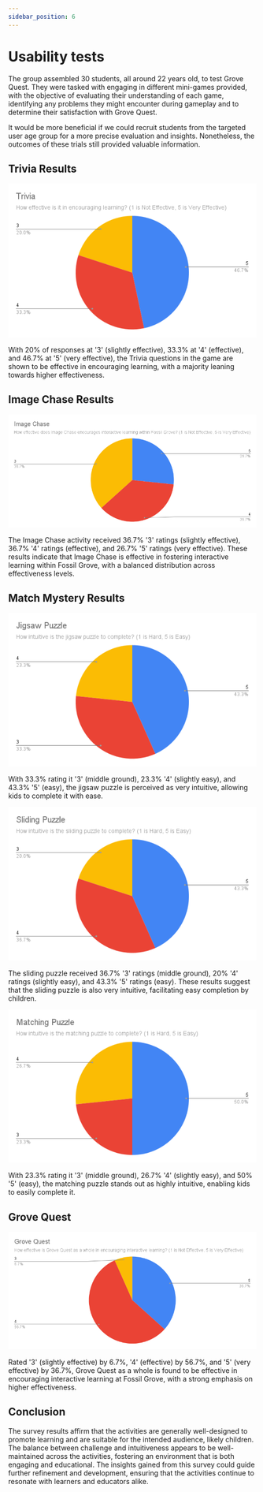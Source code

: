 ```yaml
---
sidebar_position: 6
---
```


# Usability tests

The group assembled 30 students, all around 22 years old, to test Grove Quest. They were tasked with engaging in different mini-games provided, with the objective of evaluating their understanding of each game, identifying any problems they might encounter during gameplay and to determine their satisfaction with Grove Quest.

It would be more beneficial if we could recruit students from the targeted user age group for a more precise evaluation and insights. Nonetheless, the outcomes of these trials still provided valuable information.

## Trivia Results

![Trivia Result Image](../../static/img/Trivia.png)

With 20% of responses at '3' (slightly effective), 33.3% at '4' (effective), and 46.7% at '5' (very effective), the Trivia questions in the game are shown to be effective in encouraging learning, with a majority leaning towards higher effectiveness.

## Image Chase Results

![Image Chase Result Image](../../static/img/Image_Chase_Results.png)

The Image Chase activity received 36.7% '3' ratings (slightly effective), 36.7% '4' ratings (effective), and 26.7% '5' ratings (very effective). These results indicate that Image Chase is effective in fostering interactive learning within Fossil Grove, with a balanced distribution across effectiveness levels.

## Match Mystery Results

![Jigsaw Result Image](../../static/img/Jigsaw_Puzzle.png)

With 33.3% rating it '3' (middle ground), 23.3% '4' (slightly easy), and 43.3% '5' (easy), the jigsaw puzzle is perceived as very intuitive, allowing kids to complete it with ease.

![Sliding Puzzle Result Image](../../static/img/Sliding_Puzzle.png)

The sliding puzzle received 36.7% '3' ratings (middle ground), 20% '4' ratings (slightly easy), and 43.3% '5' ratings (easy). These results suggest that the sliding puzzle is also very intuitive, facilitating easy completion by children.

![Matching Puzzle Result Image](../../static/img/Matching_Puzzle.png)

With 23.3% rating it '3' (middle ground), 26.7% '4' (slightly easy), and 50% '5' (easy), the matching puzzle stands out as highly intuitive, enabling kids to easily complete it.

## Grove Quest

![Grove Quest Result Image](../../static/img/Grove_Quest_Results.png)

Rated '3' (slightly effective) by 6.7%, '4' (effective) by 56.7%, and '5' (very effective) by 36.7%, Grove Quest as a whole is found to be effective in encouraging interactive learning at Fossil Grove, with a strong emphasis on higher effectiveness.

## Conclusion
The survey results affirm that the activities are generally well-designed to promote learning and are suitable for the intended audience, likely children. The balance between challenge and intuitiveness appears to be well-maintained across the activities, fostering an environment that is both engaging and educational. The insights gained from this survey could guide further refinement and development, ensuring that the activities continue to resonate with learners and educators alike.
